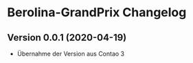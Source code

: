 # Berolina-GrandPrix Changelog

## Version 0.0.1 (2020-04-19)

- Übernahme der Version aus Contao 3
